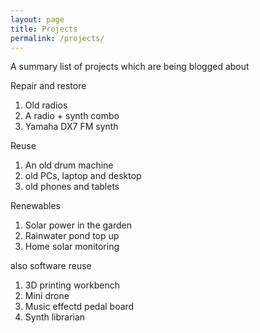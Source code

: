 ```yaml
---
layout: page
title: Projects
permalink: /projects/
---
```


A summary list of projects which are being blogged about

Repair and restore
1. Old radios
2. A radio + synth combo
3. Yamaha DX7 FM synth


Reuse
1. An old drum machine
2. old PCs, laptop and desktop
3. old phones and tablets


Renewables
1. Solar power in the garden
2. Rainwater pond top up
3. Home solar monitoring


also software reuse
1. 3D printing workbench
2. Mini drone
3. Music effectd pedal board
4. Synth librarian

